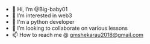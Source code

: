 - 👋 Hi, I’m @Big-baby01
- 👀 I’m interested in web3
- 🌱 I'm a python developer 
- 💞️ I’m looking to collaborate on various lessons
- 📫 How to reach me @ gmshekarau2018@gmail.com

<!---
Big-baby01/Big-baby01 is a ✨ special ✨ repository because its `README.md` (this file) appears on your GitHub profile.
You can click the Preview link to take a look at your changes.
--->
